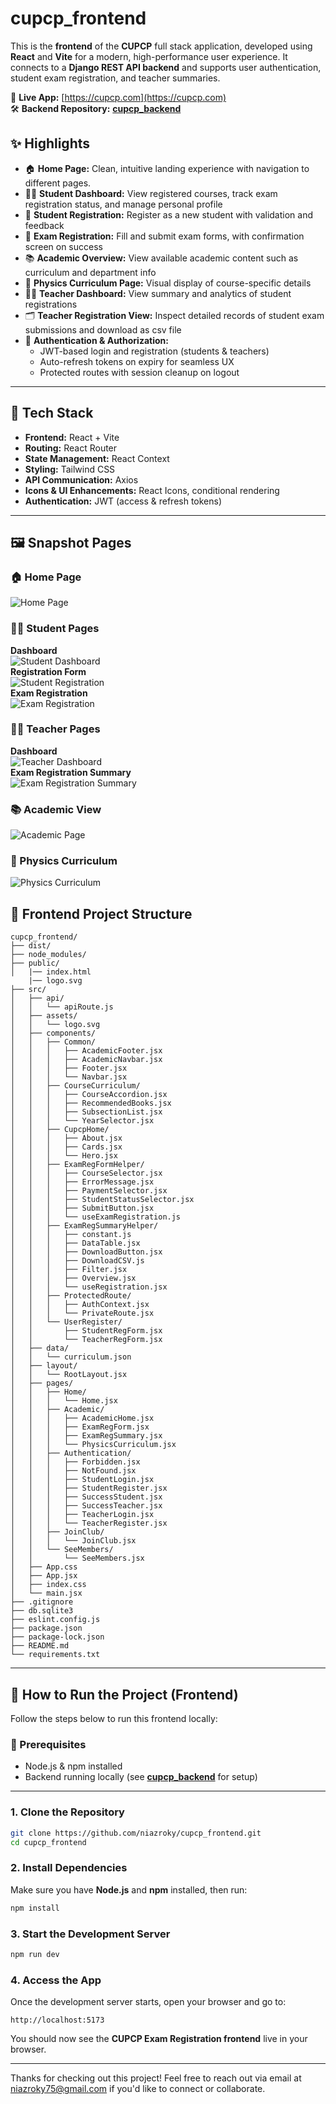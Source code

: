 # cupcp_frontend

This is the **frontend** of the **CUPCP** full stack application, developed using **React** and **Vite** for a modern, high-performance user experience. It connects to a **Django REST API backend** and supports user authentication, student exam registration, and teacher summaries.

🔗 **Live App:** [https://cupcp.com](https://cupcp.com)  
🛠️ **Backend Repository:** [**cupcp_backend**](https://github.com/niazroky/cupcp_backend)


## ✨ Highlights

- 🏠 **Home Page:** Clean, intuitive landing experience with navigation to different pages. 
- 🧑‍🎓 **Student Dashboard:** View registered courses, track exam registration status, and manage personal profile
- 📝 **Student Registration:** Register as a new student with validation and feedback
- 📄 **Exam Registration:** Fill and submit exam forms, with confirmation screen on success
- 📚 **Academic Overview:** View available academic content such as curriculum and department info
- 🔬 **Physics Curriculum Page:** Visual display of course-specific details
- 👩‍🏫 **Teacher Dashboard:** View summary and analytics of student registrations
- 🗂️ **Teacher Registration View:** Inspect detailed records of student exam submissions and download as csv file
- 🔐 **Authentication & Authorization:**
  - JWT-based login and registration (students & teachers)
  - Auto-refresh tokens on expiry for seamless UX
  - Protected routes with session cleanup on logout


---

## 🚀 Tech Stack

- **Frontend:** React + Vite
- **Routing:** React Router
- **State Management:** React Context
- **Styling:** Tailwind CSS
- **API Communication:** Axios
- **Icons & UI Enhancements:** React Icons, conditional rendering
- **Authentication:** JWT (access & refresh tokens)

---

## 🖼️ Snapshot Pages 

### 🏠 Home Page  
![Home Page](src/assets/Snapshots/home_page.png)

### 🧑‍🎓 Student Pages  
**Dashboard**  
![Student Dashboard](src/assets/Snapshots/student_dashboard.png)  
**Registration Form**  
![Student Registration](src/assets/Snapshots/student_reg.png)  
**Exam Registration**  
![Exam Registration](src/assets/Snapshots/exam_reg.png) 

### 👩‍🏫 Teacher Pages  
**Dashboard**  
![Teacher Dashboard](src/assets/Snapshots/teacher_dashboard.png)  
**Exam Registration Summary**  
![Exam Registration Summary](src/assets/Snapshots/exam_reg_summary.png)

### 📚 Academic View  
![Academic Page](src/assets/Snapshots/academic.png)

### 🧪 Physics Curriculum  
![Physics Curriculum](src/assets/Snapshots/physics_curriculum.png)



## 📁 Frontend Project Structure

```text
cupcp_frontend/
├── dist/
├── node_modules/
├── public/
│   |── index.html
    |── logo.svg
├── src/
│   ├── api/
│   │   └── apiRoute.js
│   ├── assets/
│   │   └── logo.svg
│   ├── components/
│   │   ├── Common/
│   │   │   ├── AcademicFooter.jsx
│   │   │   ├── AcademicNavbar.jsx
│   │   │   ├── Footer.jsx
│   │   │   └── Navbar.jsx
│   │   ├── CourseCurriculum/
│   │   │   ├── CourseAccordion.jsx
│   │   │   ├── RecommendedBooks.jsx
│   │   │   ├── SubsectionList.jsx
│   │   │   └── YearSelector.jsx
│   │   ├── CupcpHome/
│   │   │   ├── About.jsx
│   │   │   ├── Cards.jsx
│   │   │   └── Hero.jsx
│   │   ├── ExamRegFormHelper/
│   │   │   ├── CourseSelector.jsx
│   │   │   ├── ErrorMessage.jsx
│   │   │   ├── PaymentSelector.jsx
│   │   │   ├── StudentStatusSelector.jsx
│   │   │   ├── SubmitButton.jsx
│   │   │   └── useExamRegistration.js
│   │   ├── ExamRegSummaryHelper/
│   │   │   ├── constant.js
│   │   │   ├── DataTable.jsx
│   │   │   ├── DownloadButton.jsx
│   │   │   ├── DownloadCSV.js
│   │   │   ├── Filter.jsx
│   │   │   ├── Overview.jsx
│   │   │   └── useRegistration.jsx
│   │   ├── ProtectedRoute/
│   │   │   ├── AuthContext.jsx
│   │   │   └── PrivateRoute.jsx
│   │   └── UserRegister/
│   │       ├── StudentRegForm.jsx
│   │       └── TeacherRegForm.jsx
│   ├── data/
│   │   └── curriculum.json
│   ├── layout/
│   │   └── RootLayout.jsx
│   ├── pages/
│   │   ├── Home/
│   │   │   └── Home.jsx
│   │   ├── Academic/
│   │   │   ├── AcademicHome.jsx
│   │   │   ├── ExamRegForm.jsx
│   │   │   ├── ExamRegSummary.jsx
│   │   │   └── PhysicsCurriculum.jsx
│   │   ├── Authentication/
│   │   │   ├── Forbidden.jsx
│   │   │   ├── NotFound.jsx
│   │   │   ├── StudentLogin.jsx
│   │   │   ├── StudentRegister.jsx
│   │   │   ├── SuccessStudent.jsx
│   │   │   ├── SuccessTeacher.jsx
│   │   │   ├── TeacherLogin.jsx
│   │   │   └── TeacherRegister.jsx
│   │   ├── JoinClub/
│   │   │   └── JoinClub.jsx
│   │   └── SeeMembers/
│   │       └── SeeMembers.jsx
│   ├── App.css
│   ├── App.jsx
│   ├── index.css
│   └── main.jsx
├── .gitignore
├── db.sqlite3
├── eslint.config.js
├── package.json
├── package-lock.json
├── README.md
└── requirements.txt
```

---

## 🚀 How to Run the Project (Frontend)

Follow the steps below to run this frontend locally:

### 🔧 Prerequisites

- Node.js & npm installed
- Backend running locally (see [**cupcp_backend**](https://github.com/niazroky/cupcp_backend) for setup)

---

### 1. Clone the Repository

```bash
git clone https://github.com/niazroky/cupcp_frontend.git
cd cupcp_frontend
```

### 2. Install Dependencies

Make sure you have **Node.js** and **npm** installed, then run:

```bash
npm install
```

### 3. Start the Development Server

```bash
npm run dev
```

### 4. Access the App

Once the development server starts, open your browser and go to:

```
http://localhost:5173
```

You should now see the **CUPCP Exam Registration frontend** live in your browser.

---

Thanks for checking out this project!
Feel free to reach out via email at niazroky75@gmail.com if you'd like to connect or collaborate.

